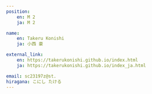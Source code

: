 ```yaml
---
position:
    en: M 2
    ja: M 2

name:
    en: Takeru Konishi
    ja: 小西 豪

external_link:
    en: https://takerukonishi.github.io/index.html
    ja: https://takerukonishi.github.io/index_ja.html

email: sc23197z@st.
hiragana: こにし たける
---
```

